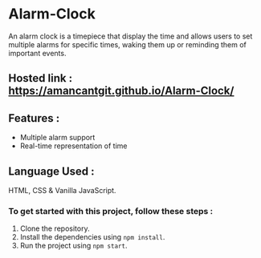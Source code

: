 # Alarm-Clock

An alarm clock is a timepiece that display the time and allows users to set multiple alarms for specific times, waking them up or reminding them of important events.

## Hosted link : https://amancantgit.github.io/Alarm-Clock/

## Features :
- Multiple alarm support
- Real-time representation of time

## Language Used :
HTML, CSS & Vanilla JavaScript.

### To get started with this project, follow these steps :
1. Clone the repository.
2. Install the dependencies using `npm install`.
3. Run the project using `npm start`.
